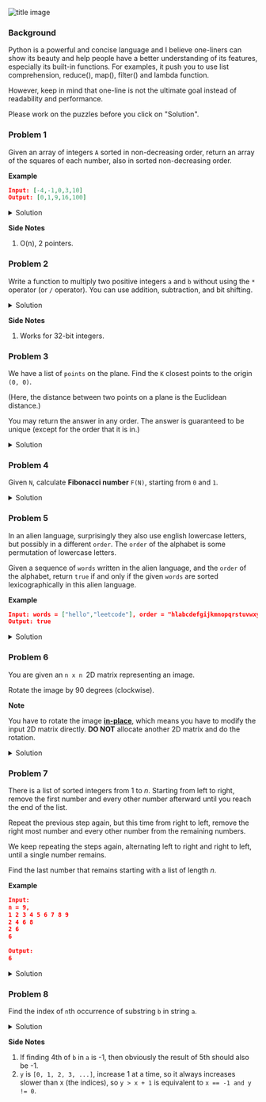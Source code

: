 ![title image](http://wx3.sinaimg.cn/mw690/006a0Rdhgy1fl1hfkq0jfj30ku0rsq7u.jpg)

### Background

Python is a powerful and concise language and I believe one-liners can show its beauty and help people have a better understanding of its features, especially its built-in functions. For examples, it push you to use list comprehension, reduce(), map(), filter() and lambda function.

However, keep in mind that one-line is not the ultimate goal instead of readability and performance.

Please work on the puzzles before you click on "Solution".



### Problem 1

Given an array of integers `A` sorted in non-decreasing order, return an array of the squares of each number, also in sorted non-decreasing order.

**Example**

```json
Input: [-4,-1,0,3,10]
Output: [0,1,9,16,100]
```

<details>
<summary>Solution</summary>
<script src="https://gist.github.com/Wizna/93d18ce47a5beb7d6942294ed07bccb4.js"></script>
</details>

**Side Notes**

1. O(n), 2 pointers.



### Problem 2

Write a function to multiply two positive integers `a` and `b` without using the `*` operator (or `/` operator). You can use addition, subtraction, and bit shifting.

<details><summary>Solution</summary>
<script src="https://gist.github.com/Wizna/0f1b920ed59a240fe06150e6d23a4f50.js"></script>
</details>

**Side Notes**

1. Works for 32-bit integers.



### Problem 3

We have a list of `points` on the plane.  Find the `K` closest points to the origin `(0, 0)`.

(Here, the distance between two points on a plane is the Euclidean distance.) 

You may return the answer in any order.  The answer is guaranteed to be unique (except for the order that it is in.)

<details><summary>Solution</summary>
<script src="https://gist.github.com/Wizna/be97effec90463e902ee9a8267d3cb50.js"></script>
</details>


### Problem 4

Given `N`, calculate **Fibonacci number** `F(N)`, starting from `0` and `1`.

<details><summary>Solution</summary>
<script src="https://gist.github.com/Wizna/c8dd054682cee8472a9a8b40e8b98b50.js"></script>
</details>


### Problem 5

In an alien language, surprisingly they also use english lowercase letters, but possibly in a different `order`. The `order` of the alphabet is some permutation of lowercase letters.

Given a sequence of `words` written in the alien language, and the `order` of the alphabet, return `true` if and only if the given `words` are sorted lexicographically in this alien language.

**Example**

```json
Input: words = ["hello","leetcode"], order = "hlabcdefgijkmnopqrstuvwxyz"
Output: true
```

<details><summary>Solution</summary>
<script src="https://gist.github.com/Wizna/60a46b741994120c881f2c142eb17bd3.js"></script>
</details>


### Problem 6

You are given an `n x n `2D matrix representing an image.

Rotate the image by 90 degrees (clockwise).

**Note**

You have to rotate the image [**in-place**](https://en.wikipedia.org/wiki/In-place_algorithm), which means you have to modify the input 2D matrix directly. **DO NOT** allocate another 2D matrix and do the rotation.

<details><summary>Solution</summary>
<script src="https://gist.github.com/Wizna/1f6c6382e5653ffcff43d7d0b5982592.js"></script>
</details>


### Problem 7

There is a list of sorted integers from 1 to *n*. Starting from left to right, remove the first number and every other number afterward until you reach the end of the list.

Repeat the previous step again, but this time from right to left, remove the right most number and every other number from the remaining numbers.

We keep repeating the steps again, alternating left to right and right to left, until a single number remains.

Find the last number that remains starting with a list of length *n*.

**Example**

```json
Input:
n = 9,
1 2 3 4 5 6 7 8 9
2 4 6 8
2 6
6

Output:
6
```

<details><summary>Solution</summary>
<script src="https://gist.github.com/Wizna/606702a3ca194f283fe11a627a4f542f.js"></script>
</details>


### Problem 8

Find the index of `n`th occurrence of substring `b` in string `a`.

<details><summary>Solution</summary>
<script src="https://gist.github.com/Wizna/7b6f9b6c7db7f95b0d4390002b9e660a.js"></script>
</details>

**Side Notes**

1. If finding 4th of `b` in `a` is -1, then obviously the result of 5th should also be -1.
2. `y` is `[0, 1, 2, 3, ...]`, increase 1 at a time, so it always increases slower than x (the indices), so `y > x + 1` is equivalent to `x == -1 and y != 0`.